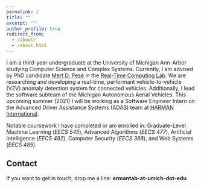 ```yaml
---
permalink: /
title: ""
excerpt: ""
author_profile: true
redirect_from: 
  - /about/
  - /about.html
---
```


I am a third-year undergraduate at the University of Michigan Ann-Arbor studying Computer Science and Complex Systems. Currently, I am advised by PhD candidate [Mert D. Pesé](https://mpese.com) in the [Real-Time Computing Lab](https://rtcl.eecs.umich.edu/rtclweb/). We are researching and developing a real-time, performant vehicle-to-vehicle (V2V) anomaly detection system for connected vehicles. Additionally, I lead the software subteam of the Michigan Autonomous Aerial Vehicles. This upcoming summer (2021) I will be working as a Software Engineer Intern on the Advanced Driver Assistance Systems (ADAS) team at [HARMAN International](https://harman.com).

Notable coursework I have completed or am enrolled in: Graduate-Level Machine Learning (_EECS 545_), Advanced Algorithms (_EECS 477_), Artificial Intelligence (_EECS 492_), Computer Security (_EECS 388_), and Web Systems (_EECS 485_).

Contact
------
If you want to get in touch, drop me a line: **armantab-at-umich-dot-edu**
